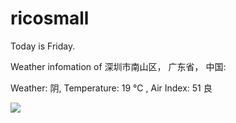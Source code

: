 # ricosmall

Today is Friday.

Weather infomation of 深圳市南山区， 广东省， 中国: 

Weather: 阴, Temperature: 19 ℃ , Air Index: 51 良

<img src="https://github-readme-stats.vercel.app/api?username=ricosmall&show_icons=true" />
